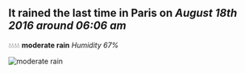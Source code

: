 ## It rained the last time in Paris on *August 18th 2016 around 06:06 am*
💧💧💧💧  **moderate rain** *Humidity 67%*

![moderate rain](http://openweathermap.org/img/w/10n.png)

